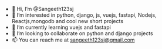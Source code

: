 - 👋 Hi, I’m @Sangeeth123sj
- 👀 I’m interested in python, django, js, vuejs, fastapi, Nodejs, Reactjs,mongodb and cool new short projects
- 🌱 I’m currently learning vuejs and fastapi
- 💞️ I’m looking to collaborate on python and django projects
- 📫 You can reach me at sangeeth123sj@gmail.com

<!---
Sangeeth123sj/Sangeeth123sj is a ✨ special ✨ repository because its `README.md` (this file) appears on your GitHub profile.
You can click the Preview link to take a look at your changes.
--->
